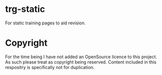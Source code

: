 # trg-static
For static training pages to aid revision.

# Copyright
For the time being I have not added an OpenSource licence to this project. As such please treat as copyright being reserved. 
Content included in this respositry is specifically not for duplication.
